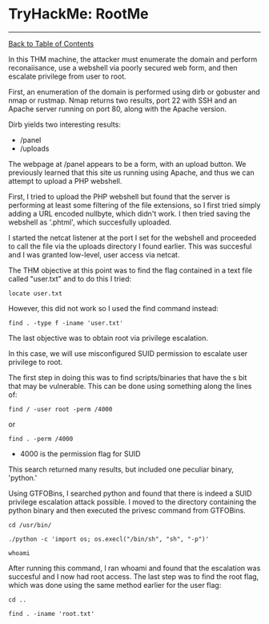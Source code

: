 # TryHackMe: RootMe
-------

[Back to Table of Contents](../cysec)

In this THM machine, the attacker must enumerate the domain and perform reconaiisance, use a webshell via poorly secured web form, and then escalate privilege from user to root. 

First, an enumeration of the domain is performed using dirb or gobuster and nmap or rustmap. 
Nmap returns two results, port 22 with SSH and an Apache server running on port 80, along with the Apache version. 

Dirb yields two interesting results:
 - /panel
 - /uploads
 
The webpage at /panel appears to be a form, with an upload button. We previously learned that this site us running using Apache, and thus we can attempt to upload a PHP webshell. 

First, I tried to upload the PHP webshell but found that the server is performing at least some filtering of the file extensions, so I first tried simply adding a URL encoded nullbyte, which didn't work. I then tried saving the webshell as '.phtml', which succesfully uploaded.

I started the netcat listener at the port I set for the webshell and proceeded to call the file via the uploads directory I found earlier. This was succesful and I was granted low-level, user access via netcat. 

The THM objective at this point was to find the flag contained in a text file called "user.txt" and to do this I tried:
```
locate user.txt
```
However, this did not work so I used the find command instead:
```
find . -type f -iname 'user.txt'
```

The last objective was to obtain root via privilege escalation. 

In this case, we will use misconfigured SUID permission to escalate user privilege to root. 

The first step in doing this was to find scripts/binaries that have the s bit that may be vulnerable. This can be done using something along the lines of: 

```
find / -user root -perm /4000
```
or 
```
find . -perm /4000
```
 - 4000 is the permission flag for SUID

This search returned many results, but included one peculiar binary, 'python.'

Using GTFOBins, I searched python and found that there is indeed a SUID privilege escalation attack possible. I moved to the directory containing the python binary and then executed the privesc command from GTFOBins. 


```
cd /usr/bin/

./python -c 'import os; os.execl("/bin/sh", "sh", "-p")'

whoami
```

After running this command, I ran whoami and found that the escalation was succesful and I now had root access. The last step was to find the root flag, which was done using the same method earlier for the user flag:

```
cd ..

find . -iname 'root.txt'
```
